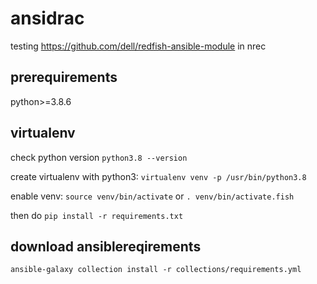# ansidrac

testing https://github.com/dell/redfish-ansible-module in nrec

## prerequirements

python>=3.8.6

## virtualenv

check python version `python3.8 --version`

create virtualenv with python3: `virtualenv venv -p /usr/bin/python3.8`

enable venv: `source venv/bin/activate` or `. venv/bin/activate.fish`

then do `pip install -r requirements.txt`

## download ansiblereqirements

`ansible-galaxy collection install -r collections/requirements.yml`

